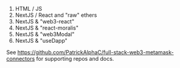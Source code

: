 1. HTML / JS
2. NextJS / React and "raw" ethers
3. NextJS & "web3-react"
4. NextJS & "react-moralis"
5. NextJS & "web3Modal"
6. NextJS & "useDapp"

See https://github.com/PatrickAlphaC/full-stack-web3-metamask-connectors
for supporting repos and docs.
